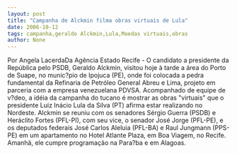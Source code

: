 ```yaml
---
layout: post
title: "Campanha de Alckmin filma obras virtuais de Lula"
date: 2006-10-12
tags: campanha,geraldo Alckmin,Lula,Moedas virtuais,obras
author: None
---
```

Por Angela LacerdaDa Agência Estado
Recife - O candidato a presidente da República pelo PSDB, Geraldo Alckmin, visitou hoje&nbsp;à tarde a área do Porto de Suape, no munic?pio de Ipojuca (PE), onde foi colocada a pedra fundamental da Refinaria de Petróleo General Abreu e Lima, projeto em parceria com a empresa venezuelana PDVSA.
Acompanhado de equipe de v?deo, a idéia da campanha do tucano é mostrar as obras \"virtuais\" que o presidente Luiz Inácio Lula da Silva (PT) afirma estar realizando no Nordeste.
Alckmin se reuniu com os senadores Sérgio Guerra (PSDB) e Heráclito Fortes (PFL-PI), com seu vice, o senador José Jorge (PFL-PE), e os deputados federais José Carlos Aleluia (PFL-BA) e Raul Jungmann (PPS-PE) em um apartamento no Hotel Atlante Plaza, em Boa Viagem, no Recife. Amanhã, ele cumpre programação na Para?ba e em Alagoas. 